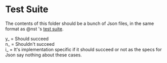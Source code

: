 # Test Suite

The contents of this folder should be a bunch of Json files, in the same format as @nst 's [test suite](https://github.com/nst/JSONTestSuite/tree/master/test_parsing).

y_ = Should succeed  
n_ = Shouldn't succeed  
i_ = It's implementation specific if it should succeed or not as the specs for Json say nothing about these cases.  

